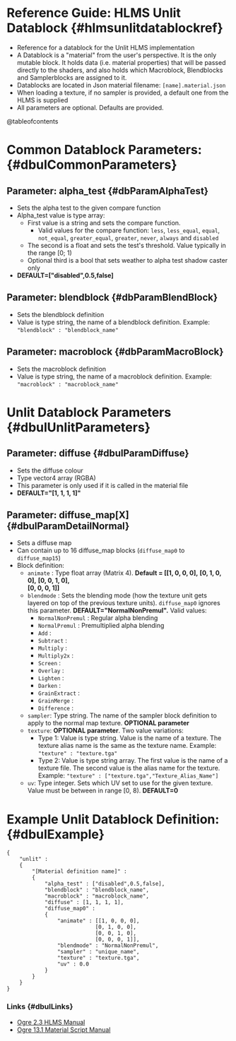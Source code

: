 
Reference Guide: HLMS Unlit Datablock {#hlmsunlitdatablockref}
=====================================

- Reference for a datablock for the Unlit HLMS implementation
- A Datablock is a "material" from the user's perspective. It is the only mutable block. It holds data (i.e. material properties) that will be passed directly to the shaders, and also holds which Macroblock, Blendblocks and Samplerblocks are assigned to it.
- Datablocks are located in Json material filename: `[name].material.json`
- When loading a texture, if no sampler is provided, a default one from the HLMS is supplied
- All parameters are optional. Defaults are provided.

@tableofcontents

# Common Datablock Parameters: {#dbulCommonParameters}

## Parameter: alpha_test {#dbParamAlphaTest}
- Sets the alpha test to the given compare function
- Alpha_test value is type array:
    - First value is a string and sets the compare function.
        - Valid values for the compare function: `less`, `less_equal`, `equal`, `not_equal`, `greater_equal`, `greater`, `never`, `always` and `disabled`
    - The second is a float and sets the test's threshold. Value typically in the range [0; 1) 
    - Optional third is a bool that sets weather to alpha test shadow caster only
- **DEFAULT=["disabled",0.5,false]** 

## Parameter: blendblock {#dbParamBlendBlock}
- Sets the blendblock definition
- Value is type string, the name of a blendblock definition. Example: `"blendblock" : "blendblock_name"`

## Parameter: macroblock {#dbParamMacroBlock}
- Sets the macroblock definition
- Value is type string, the name of a macroblock definition. Example: `"macroblock" : "macroblock_name"`

# Unlit Datablock Parameters {#dbulUnlitParameters}

## Parameter: diffuse {#dbulParamDiffuse}
- Sets the diffuse colour
- Type vector4 array (RGBA)
- This parameter is only used if it is called in the material file
- **DEFAULT="[1, 1, 1, 1]"**

## Parameter: diffuse_map[X] {#dbulParamDetailNormal}
- Sets a diffuse map
- Can contain up to 16 diffuse_map blocks (`diffuse_map0` to `diffuse_map15`)
- Block definition:
    - `animate` : Type float array (Matrix 4). **Default = [[1, 0, 0, 0],**
                                                            **[0, 1, 0, 0],** 
                                                            **[0, 0, 1, 0],**  
                                                            **[0, 0, 0, 1]]**
    - `blendmode` : Sets the blending mode (how the texture unit gets layered on top of the previous texture units). `diffuse_map0` ignores this parameter. **DEFAULT="NormalNonPremul".** Valid values:
        - `NormalNonPremul` : Regular alpha blending
        - `NormalPremul` : Premultiplied alpha blending
        - `Add` : 
        - `Subtract` :
        - `Multiply` :
        - `Multiply2x` : 
        - `Screen` : 
        - `Overlay` : 
        - `Lighten` :
        - `Darken` :
        - `GrainExtract` :
        - `GrainMerge` :
        - `Difference` :
    - `sampler`: Type string. The name of the sampler block definition to apply to the normal map texture. **OPTIONAL parameter**
    - `texture`: **OPTIONAL parameter**. Two value variations:
        - Type 1: Value is type string. Value is the name of a texture. The texture alias name is the same as the texture name. Example: `"texture" : "texture.tga"`
        - Type 2: Value is type string array. The first value is the name of a texture file. The second value is the alias name for the texture. Example: `"texture" : ["texture.tga","Texture_Alias_Name"]`
    - `uv`: Type integer. Sets which UV set to use for the given texture. Value must be between in range [0, 8). **DEFAULT=0**

# Example Unlit Datablock Definition: {#dbulExample}
```
{ 
    "unlit" : 
    {
        "[Material definition name]" :
        {
            "alpha_test" : ["disabled",0.5,false],
            "blendblock" : "blendblock_name",
            "macroblock" : "macroblock_name",
            "diffuse" : [1, 1, 1, 1],
            "diffuse_map0" :
            {
                "animate" : [[1, 0, 0, 0],
                            [0, 1, 0, 0],
                            [0, 0, 1, 0],
                            [0, 0, 0, 1]],
                "blendmode" : "NormalNonPremul",
                "sampler" : "unique_name",
                "texture" : "texture.tga",
                "uv" : 0.0
            }
        }
    }
}
```

### Links {#dbulLinks}
- [Ogre 2.3 HLMS Manual](https://ogrecave.github.io/ogre-next/api/2.3/hlms.html)
- [Ogre 13.1 Material Script Manual](https://ogrecave.github.io/ogre/api/latest/_material-_scripts.html#SEC23)

